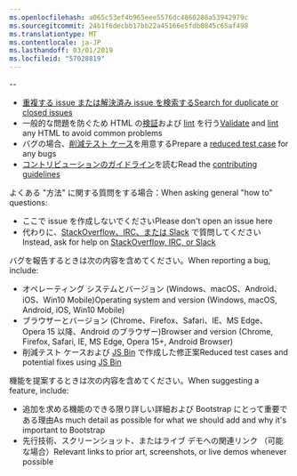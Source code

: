 ```yaml
---
ms.openlocfilehash: a065c53ef4b965eee5576dc4860208a53942979c
ms.sourcegitcommit: 24b1f6decbb17bb22a45166e5fdb0845c65af498
ms.translationtype: MT
ms.contentlocale: ja-JP
ms.lasthandoff: 03/01/2019
ms.locfileid: "57028819"
---
```

--

- [<span data-ttu-id="4b2b9-101">重複する issue または解決済み issue を検索する</span><span class="sxs-lookup"><span data-stu-id="4b2b9-101">Search for duplicate or closed issues</span></span>](https://github.com/twbs/bootstrap/issues?utf8=%E2%9C%93&q=is%3Aissue)
- <span data-ttu-id="4b2b9-102">一般的な問題を防ぐため HTML の[検証](http://validator.w3.org/nu/)および [lint](https://github.com/twbs/bootlint#in-the-browser) を行う</span><span class="sxs-lookup"><span data-stu-id="4b2b9-102">[Validate](http://validator.w3.org/nu/) and [lint](https://github.com/twbs/bootlint#in-the-browser) any HTML to avoid common problems</span></span>
- <span data-ttu-id="4b2b9-103">バグの場合、[削減テスト ケース](https://css-tricks.com/reduced-test-cases/)を用意する</span><span class="sxs-lookup"><span data-stu-id="4b2b9-103">Prepare a [reduced test case](https://css-tricks.com/reduced-test-cases/) for any bugs</span></span>
- <span data-ttu-id="4b2b9-104">[コントリビューションのガイドライン](https://github.com/twbs/bootstrap/blob/master/CONTRIBUTING.md)を読む</span><span class="sxs-lookup"><span data-stu-id="4b2b9-104">Read the [contributing guidelines](https://github.com/twbs/bootstrap/blob/master/CONTRIBUTING.md)</span></span>

<span data-ttu-id="4b2b9-105">よくある "方法" に関する質問をする場合：</span><span class="sxs-lookup"><span data-stu-id="4b2b9-105">When asking general "how to" questions:</span></span>

- <span data-ttu-id="4b2b9-106">ここで issue を作成しないでください</span><span class="sxs-lookup"><span data-stu-id="4b2b9-106">Please don't open an issue here</span></span>
- <span data-ttu-id="4b2b9-107">代わりに、[StackOverflow、IRC、または Slack](https://github.com/twbs/bootstrap/blob/master/README.md#community) で質問してください</span><span class="sxs-lookup"><span data-stu-id="4b2b9-107">Instead, ask for help on [StackOverflow, IRC, or Slack](https://github.com/twbs/bootstrap/blob/master/README.md#community)</span></span>

<span data-ttu-id="4b2b9-108">バグを報告するときは次の内容を含めてください。</span><span class="sxs-lookup"><span data-stu-id="4b2b9-108">When reporting a bug, include:</span></span>

- <span data-ttu-id="4b2b9-109">オペレーティング システムとバージョン (Windows、macOS、Android、iOS、Win10 Mobile)</span><span class="sxs-lookup"><span data-stu-id="4b2b9-109">Operating system and version (Windows, macOS, Android, iOS, Win10 Mobile)</span></span>
- <span data-ttu-id="4b2b9-110">ブラウザーとバージョン (Chrome、Firefox、Safari、IE、MS Edge、Opera 15 以降、Android のブラウザー)</span><span class="sxs-lookup"><span data-stu-id="4b2b9-110">Browser and version (Chrome, Firefox, Safari, IE, MS Edge, Opera 15+, Android Browser)</span></span>
- <span data-ttu-id="4b2b9-111">削減テスト ケースおよび [JS Bin](https://jsbin.com) で作成した修正案</span><span class="sxs-lookup"><span data-stu-id="4b2b9-111">Reduced test cases and potential fixes using [JS Bin](https://jsbin.com)</span></span>

<span data-ttu-id="4b2b9-112">機能を提案するときは次の内容を含めてください。</span><span class="sxs-lookup"><span data-stu-id="4b2b9-112">When suggesting a feature, include:</span></span>

- <span data-ttu-id="4b2b9-113">追加を求める機能のできる限り詳しい詳細および Bootstrap にとって重要である理由</span><span class="sxs-lookup"><span data-stu-id="4b2b9-113">As much detail as possible for what we should add and why it's important to Bootstrap</span></span>
- <span data-ttu-id="4b2b9-114">先行技術、スクリーンショット、またはライブ デモへの関連リンク （可能な場合）</span><span class="sxs-lookup"><span data-stu-id="4b2b9-114">Relevant links to prior art, screenshots, or live demos whenever possible</span></span>
